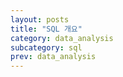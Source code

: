 ```yaml
---
layout: posts
title: "SQL 개요"
category: data_analysis
subcategory: sql
prev: data_analysis
---
```


